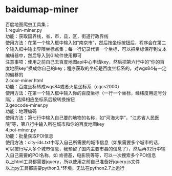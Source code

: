 # baidumap-miner
百度地图爬虫工具集；<br>
1.reguin-miner.py<br>
功能：获取国界线，省，市，县，区，街道行政界线<br>
使用方法：在第一个输入框中输入如“南京市”，然后按坐标按钮后，程序会在第二个输入框中输出界限坐标点集；每一行记录代表一个坐标，可以把坐标保存到文本编辑器中，然后导入到GI软件使用即可<br>
注意事项：使用之前自己去百度地图api中心申请key，然后把第六行中的“你的百度地图key”换成你自己的key；程序获取的坐标是百度坐标系的，对wgs84有一定的偏移的<br>
2.coor-miner.html<br>
功能：百度坐标转成wgs84或者火星坐标系（cgcs2000）<br>
使用方法：在第一个输入框中输入你的百度坐标（一行一个坐标，经纬度用逗号分隔），选择相应坐标系后按转换按钮<br>
3.geocode-miner.py<br>
功能：地理编码<br>
使用方法：第七行中输入自己要的地物的名称，如“河海大学”，“江苏省人民医院”等，第八行中输入所在城市和你的百度地图key<br>
4.poi-miner.py<br>
功能：批量获取POI信息<br>
使用方法：city-ids.txt中写入自己所需要的城市信息（如果需要多个城市的话，可以按行写入多个城市信息，我预留了国内主要市县的信息了），然后再32行中输入自己需要的POI名称，如 肯德基，电影院等等，可以一次搜索多个POI信息<br>
以上html工具都需要jquery，所以使用之前自己准备好jquery.js文件<br>
以上py工具都需要python3.*环境。无法在python2.7上运行<br>
